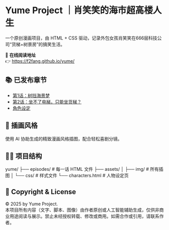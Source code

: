 # Yume Project ｜肖笑笑的海市超高楼人生

一个原创漫画项目，由 HTML + CSS 驱动，记录外包女孩肖笑笑在666层科技公司“货梯+树景房”的搞笑生活。

📘 **在线阅读地址**  
👉 https://f2fang.github.io/yume/

## 📚 已发布章节
- [第1话：树挡海景梦](episodes/01.html)
- [第2话：坐不了电梯，只能坐货梯？](episodes/02.html)
- [角色设定](characters.html)

## 🎨 插画风格
使用 AI 协助生成的精致漫画风格插图，配合轻松喜剧分镜。

## 👩‍💻 项目结构
yume/
├── episodes/ # 每一话 HTML 文件
├── assets/
│ ├── img/ # 所有插图
│ └── css/ # 样式文件
└── characters.html # 人物设定页

## 📜 Copyright & License

© 2025 by Yume Project.  
本项目所有内容（文字、脚本、图像）由作者原创或人工智能辅助生成，仅供非商业用途阅读与展示。禁止未经授权转载、修改或商用。如需合作或引用，请联系作者。
